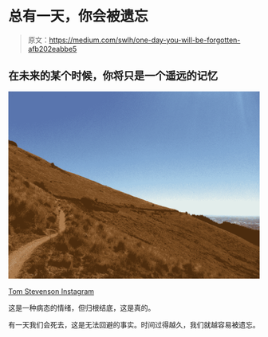 # 总有一天，你会被遗忘

> 原文：<https://medium.com/swlh/one-day-you-will-be-forgotten-afb202eabbe5>

## 在未来的某个时候，你将只是一个遥远的记忆

![](img/2556f28e72e2e7cd77be081b6f11fb9e.png)

[Tom Stevenson Instagram](https://www.instagram.com/thetravellintom)

这是一种病态的情绪，但归根结底，这是真的。

有一天我们会死去，这是无法回避的事实。时间过得越久，我们就越容易被遗忘。